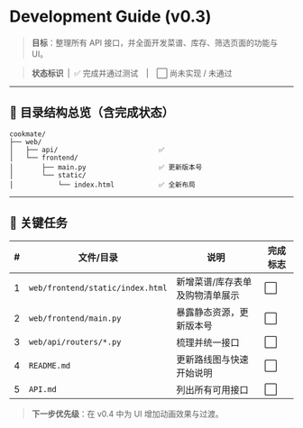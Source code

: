 # Development Guide (v0.3)

> **目标**：整理所有 API 接口，并全面开发菜谱、库存、筛选页面的功能与 UI。

> **状态标识** | ✅ 完成并通过测试 | ⬜ 尚未实现 / 未通过

---

## 📂 目录结构总览（含完成状态）

```text
cookmate/
├── web/
│   ├── api/                         ✅
│   └── frontend/
│       ├── main.py                  ✅ 更新版本号
│       └── static/
│           └── index.html           ✅ 全新布局
```

---

## 🚦 关键任务

| # | 文件/目录 | 说明 | 完成标志 |
|---|-----------|------|---------|
| 1 | `web/frontend/static/index.html` | 新增菜谱/库存表单及购物清单展示 | ⬜ |
| 2 | `web/frontend/main.py` | 暴露静态资源，更新版本号 | ⬜ |
| 3 | `web/api/routers/*.py` | 梳理并统一接口 | ⬜ |
| 4 | `README.md` | 更新路线图与快速开始说明 | ⬜ |
| 5 | `API.md` | 列出所有可用接口 | ⬜ |

> **下一步优先级**：在 v0.4 中为 UI 增加动画效果与过渡。

